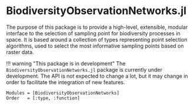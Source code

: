 # BiodiversityObservationNetworks.jl

The purpose of this package is to provide a high-level, extensible, modular
interface to the selection of sampling point for biodiversity processes in
space. It is based around a collection of types representing point selection
algorithms, used to select the most informative sampling points based on raster
data. 

!!! warning "This package is in development"
    The `BiodiversityObservationNetworks.jl` package is currently under development. The API is not expected to change a lot, but it may change in order to facilitate the integration of new features.


```@autodocs 
Modules = [BiodiversityObservationNetworks]
Order   = [:type, :function]
```